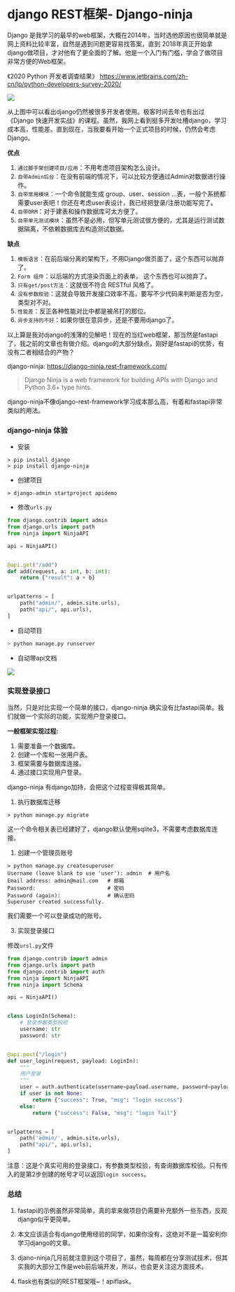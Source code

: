 # django REST框架- Django-ninja

Django 是我学习的最早的web框架，大概在2014年，当时选他原因也很简单就是网上资料比较丰富，自然是遇到问题更容易找答案，直到 2018年真正开始拿django做项目，才对他有了更全面的了解。他是一个入门有门槛，学会了做项目非常方便的Web框架。


《2020 Python 开发者调查结果》
https://www.jetbrains.com/zh-cn/lp/python-developers-survey-2020/

![](web_framework.png)

从上图中可以看出django仍然被很多开发者使用。极客时间去年也有出过《Django 快速开发实战》的课程。虽然，我网上看到挺多开发吐槽django，学习成本高，性能差。直到现在，当我要看开始一个正式项目的时候，仍然会考虑Django。 

__优点__

1. `通过脚手架创建项目/应用`：不用考虑项目架构怎么设计。
2. `自带Admin后台`：在没有前端的情况下，可以比较方便通过Admin对数据进行操作。
3. `自带常用模块`：一个命令就能生成 group、user、session ...表，一般个系统都需要user表吧！你还在考虑user表设计，我已经把登录/注册功能写完了。
4. `自带ORM`：对于建表和操作数据库可太方便了。
5. `自带单元测试模块`：虽然不是必用，但写单元测试很方便的，尤其是运行测试数据隔离，不依赖数据库去构造测试数据。

__缺点__

1. `模板语言`：在前后端分离的架构下，不用Django做页面了，这个东西可以抛弃了。
2. `Form 组件`：以后端的方式渲染页面上的表单， 这个东西也可以抛弃了。
3. `只有get/post方法`：这就很不符合 RESTful 风格了。
4. `没有参数校验`：这就会导致开发接口效率不高，要写不少代码来判断是否为空，类型对不对。
5. `性能差`：反正各种性能对比中都是被吊打的那位。
6. `异步支持的不好`：如果你很在意异步，还是不要用django了。

以上算是我对django的浅薄的见解吧！现在的当红web框架，那当然是fastapi了，我之前的文章也有做介绍。django的大部分缺点，刚好是fastapi的优势，有没有二者相结合的产物？


django-ninja: https://django-ninja.rest-framework.com/

> Django Ninja is a web framework for building APIs with Django and Python 3.6+ type hints.

django-ninja不像django-rest-framework学习成本那么高，有着和fastapi非常类似的用法。

### django-ninja 体验

* 安装

```
> pip install django
> pip install django-ninja
```

* 创建项目

```
> django-admin startproject apidemo
```

* 修改`urls.py`

```py
from django.contrib import admin
from django.urls import path
from ninja import NinjaAPI

api = NinjaAPI()


@api.get("/add")
def add(request, a: int, b: int):
    return {"result": a + b}


urlpatterns = [
    path("admin/", admin.site.urls),
    path("api/", api.urls),
]
```

* 启动项目

```py
> python manage.py runserver
```

* 自动带api文档

![](django-ninja-api.png)


### 实现登录接口

当然，只是对比实现一个简单的接口，django-ninja 确实没有比fastapi简单。我们就做一个实际的功能，实现用户登录接口。

__一般框架实现过程:__

1. 需要准备一个数据库。
2. 创建一个库和一张用户表。
3. 框架需要与数据库连接。
4. 通过接口实现用户登录。 


django-ninja 有django加持，会把这个过程变得极其简单。

1. 执行数据库迁移

```
> python manage.py migrate
```

这一个命令相关表已经建好了，django默认使用sqlite3，不需要考虑数据库连接。

1. 创建一个管理员账号

```shell
> python manage.py createsuperuser
Username (leave blank to use 'user'): admin  # 用户名
Email address: admin@mail.com   # 邮箱
Password:                       # 密码
Password (again):               # 确认密码
Superuser created successfully.
```

我们需要一个可以登录成功的账号。

3. 实现登录接口

修改`ursl.py`文件

```python
from django.contrib import admin
from django.urls import path
from django.contrib import auth
from ninja import NinjaAPI
from ninja import Schema

api = NinjaAPI()


class LoginIn(Schema):
    # 登录参数类型校验
    username: str
    password: str


@api.post("/login")
def user_login(request, payload: LoginIn):
    """
    用户登录
    """
    user = auth.authenticate(username=payload.username, password=payload.password)
    if user is not None:
        return {"success": True, "msg": "login success"}
    else:
        return {"success": False, "msg": "login fail"}


urlpatterns = [
    path('admin/', admin.site.urls),
    path("api/", api.urls),
]
```

注意：这是个真实可用的登录接口，有参数类型校验，有查询数据库校验。只有传入的是第2步创建的帐号才可以返回`login success`。

### 总结

1. fastapi的示例虽然非常简单，真的拿来做项目仍需要补充额外一些东西，反观django似乎更简单。

2. 本文应该适合有django使用经验的同学，如果你没有，这绝对不是一篇安利你学习django的文章。

3. djano-ninja几月前就注意到这个项目了，虽然，每周都在分享测试技术，但其实我的大部分工作是web前后端开发，所以，也会更关注这方面技术。

4. flask也有类似的REST框架哦~！apiflask。

